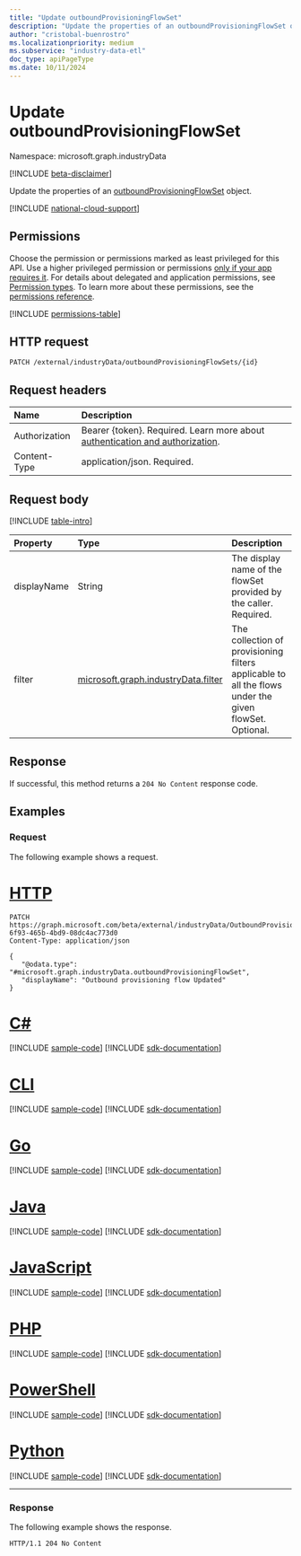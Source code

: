 ```yaml
---
title: "Update outboundProvisioningFlowSet"
description: "Update the properties of an outboundProvisioningFlowSet object."
author: "cristobal-buenrostro"
ms.localizationpriority: medium
ms.subservice: "industry-data-etl"
doc_type: apiPageType
ms.date: 10/11/2024
---
```


# Update outboundProvisioningFlowSet

Namespace: microsoft.graph.industryData

[!INCLUDE [beta-disclaimer](../../includes/beta-disclaimer.md)]

Update the properties of an [outboundProvisioningFlowSet](../resources/industrydata-outboundprovisioningflowset.md) object.

[!INCLUDE [national-cloud-support](../../includes/global-only.md)]

## Permissions

Choose the permission or permissions marked as least privileged for this API. Use a higher privileged permission or permissions [only if your app requires it](/graph/permissions-overview#best-practices-for-using-microsoft-graph-permissions). For details about delegated and application permissions, see [Permission types](/graph/permissions-overview#permission-types). To learn more about these permissions, see the [permissions reference](/graph/permissions-reference).

<!-- { "blockType": "permissions", "name": "industrydata_outboundprovisioningflowset_update" } -->
[!INCLUDE [permissions-table](../includes/permissions/industrydata-outboundprovisioningflowset-update-permissions.md)]

## HTTP request

<!-- {
  "blockType": "ignored"
}
-->

```http
PATCH /external/industryData/outboundProvisioningFlowSets/{id}
```

## Request headers

| Name          | Description                 |
| :------------ | :-------------------------- |
| Authorization |Bearer {token}. Required. Learn more about [authentication and authorization](/graph/auth/auth-concepts).|
| Content-Type  | application/json. Required. |

## Request body

[!INCLUDE [table-intro](../../includes/update-property-table-intro.md)]

| Property    | Type                                                                       | Description                                                                                           |
| :---------- | :------------------------------------------------------------------------- | :---------------------------------------------------------------------------------------------------- |
| displayName | String                                                                     | The display name of the flowSet provided by the caller. Required.                                     |
| filter      | [microsoft.graph.industryData.filter](../resources/industrydata-filter.md) | The collection of provisioning filters applicable to all the flows under the given flowSet. Optional. |

## Response

If successful, this method returns a `204 No Content` response code.

## Examples

### Request

The following example shows a request.

# [HTTP](#tab/http)
<!-- {
  "blockType": "request",
  "name": "update_outboundprovisioningflowset"
}
-->

```http
PATCH https://graph.microsoft.com/beta/external/industryData/OutboundProvisioningFlowSets/8ac3c08f-6f93-465b-4bd9-08dc4ac773d0
Content-Type: application/json

{
   "@odata.type": "#microsoft.graph.industryData.outboundProvisioningFlowSet",
   "displayName": "Outbound provisioning flow Updated"
}
```

# [C#](#tab/csharp)
[!INCLUDE [sample-code](../includes/snippets/csharp/update-outboundprovisioningflowset-csharp-snippets.md)]
[!INCLUDE [sdk-documentation](../includes/snippets/snippets-sdk-documentation-link.md)]

# [CLI](#tab/cli)
[!INCLUDE [sample-code](../includes/snippets/cli/update-outboundprovisioningflowset-cli-snippets.md)]
[!INCLUDE [sdk-documentation](../includes/snippets/snippets-sdk-documentation-link.md)]

# [Go](#tab/go)
[!INCLUDE [sample-code](../includes/snippets/go/update-outboundprovisioningflowset-go-snippets.md)]
[!INCLUDE [sdk-documentation](../includes/snippets/snippets-sdk-documentation-link.md)]

# [Java](#tab/java)
[!INCLUDE [sample-code](../includes/snippets/java/update-outboundprovisioningflowset-java-snippets.md)]
[!INCLUDE [sdk-documentation](../includes/snippets/snippets-sdk-documentation-link.md)]

# [JavaScript](#tab/javascript)
[!INCLUDE [sample-code](../includes/snippets/javascript/update-outboundprovisioningflowset-javascript-snippets.md)]
[!INCLUDE [sdk-documentation](../includes/snippets/snippets-sdk-documentation-link.md)]

# [PHP](#tab/php)
[!INCLUDE [sample-code](../includes/snippets/php/update-outboundprovisioningflowset-php-snippets.md)]
[!INCLUDE [sdk-documentation](../includes/snippets/snippets-sdk-documentation-link.md)]

# [PowerShell](#tab/powershell)
[!INCLUDE [sample-code](../includes/snippets/powershell/update-outboundprovisioningflowset-powershell-snippets.md)]
[!INCLUDE [sdk-documentation](../includes/snippets/snippets-sdk-documentation-link.md)]

# [Python](#tab/python)
[!INCLUDE [sample-code](../includes/snippets/python/update-outboundprovisioningflowset-python-snippets.md)]
[!INCLUDE [sdk-documentation](../includes/snippets/snippets-sdk-documentation-link.md)]

---

### Response

The following example shows the response.

<!-- {
  "blockType": "response",
  "truncated": true
}
-->

```http
HTTP/1.1 204 No Content
```
